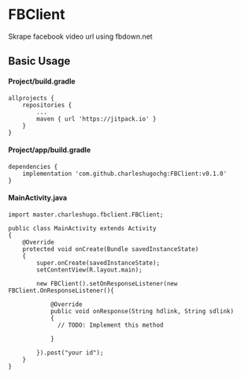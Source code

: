 # FBClient
Skrape facebook video url using fbdown.net

## Basic Usage
#### Project/build.gradle
```
allprojects {
	repositories {
		...
		maven { url 'https://jitpack.io' }
	}
}
```
#### Project/app/build.gradle
```
dependencies {
	implementation 'com.github.charleshugochg:FBClient:v0.1.0'
}
```

#### MainActivity.java
```
import master.charleshugo.fbclient.FBClient;

public class MainActivity extends Activity 
{
    @Override
    protected void onCreate(Bundle savedInstanceState)
    {
        super.onCreate(savedInstanceState);
        setContentView(R.layout.main);
		
        new FBClient().setOnResponseListener(new FBClient.OnResponseListener(){

            @Override
            public void onResponse(String hdlink, String sdlink)
            {
              // TODO: Implement this method

            }

        }).post("your id");
    }
}
```
